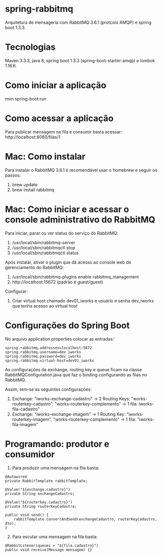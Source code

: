 # spring-rabbitmq
Arquitetura de mensageria com RabbitMQ 3.6.1 (protcolo AMQP) e spring boot 1.3.3.

# Tecnologias
Maven 3.3.3, java 8, spring boot 1.3.3 (spring-boot-starter-amqp) e lombok 1.16.6.

# Como iniciar a aplicação
mvn spring-boot:run

# Como acessar a aplicação
Para publicar mensagem na fila e consumir basta acessar: http://localhost:8080/filas/1

# Mac: Como instalar
Para instalar o RabbitMQ 3.6.1 é recomendável usar o homebrew e seguir os passos:

1. brew update
2. brew install rabbitmq

# Mac: Como iniciar e acessar o console administrativo do RabbitMQ
Para iniciar, parar ou ver status do serviço do RabbitMQ:

1. /usr/local/sbin/rabbitmq-server
2. /usr/local/sbin/rabbitmqctl stop
3. /usr/local/sbin/rabbitmqctl status

Após instalar, ativar o plugin que dá acesso ao console web de gerenciamento do RabbitMQ:

1. /usr/local/sbin/rabbitmq-plugins enable rabbitmq_management
2. http://localhost:15672 (padrão é guest/guest)

Configurar:

1. Criar virtual host chamado dev01_iworks e usuário e senha dev_iworks que tenha acesso ao virtual host

# Configurações do Spring Boot
No arquivo application.properties colocar as entradas:`

```
spring.rabbitmq.addresses=localhost:5672
spring.rabbitmq.username=dev_iworks
spring.rabbitmq.password=dev_iworks
spring.rabbitmq.virtual-host=dev01_iworks
```

As configurações de exchange, routing key e queue ficam na classe RabbitMQConfiguration.java que faz o binding configurando as filas no RabbitMQ.

Assim, tem-se as seguintes configurações:

1. Exchange: "iworks-exchange-cadastro" -> 2 Routing Keys: "works-routerkey-cadastro", "works-routerkey-complemento" -> 1 fila: iworks-fila-cadastro"
2. Exchange: "iworks-exchange-imagem" -> 1 Routing Key: "iworks-routerkey-imagem", "works-routerkey-complemento" -> 1 fila: "iworks-fila-imagem"

# Programando: produtor e consumidor
1. Para produzir uma mensagem na fila basta:
```
@Autowired
private RabbitTemplate rabbitTemplate;

@Value("${exchange.cadastro}")
private String exchangeCadastro;

@Value("${routerkey.cadastro}")
private String routerKeyCadastro;

public void send() {
    rabbitTemplate.convertAndSend(exchangeCadastro, routerKeyCadastro, dto);
}
```

2. Para escutar uma mensagem na fila basta:
```
@RabbitLstener(queues = "${fila.cadastro}")
public void receive(Message mensagem) {}
```
